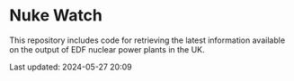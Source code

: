 # Nuke Watch

This repository includes code for retrieving the latest information available on the output of EDF nuclear power plants in the UK.

Last updated: 2024-05-27 20:09
